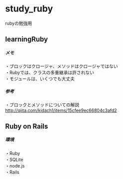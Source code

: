 # study_ruby
rubyの勉強用

## learningRuby

##### メモ
・ブロックはクロージャ、メソッドはクロージャではない  
・Rubyでは、クラスの多重継承は許されない  
・モジュールは、いくつでも大丈夫

##### 参考
・ブロックとメソッドについての解説  
http://qiita.com/kidach1/items/15cfee9ec66804c3afd2

## Ruby on Rails

##### 環境
・Ruby  
・SQLite  
・node.js  
・Rails

